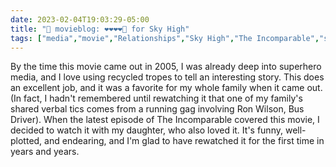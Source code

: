---date: 2023-02-04T19:03:29-05:00title: "🍿 movieblog: ❤️❤️❤️❤️🖤 for Sky High"tags: ["media","movie","Relationships","Sky High","The Incomparable","superheros","tropes"]---By the time this movie came out in 2005, I was already deep into superhero media, and I love using recycled tropes to tell an interesting story. This does an excellent job, and it was a favorite for my whole family when it came out. (In fact, I hadn't remembered until rewatching it that one of my family's shared verbal tics comes from a running gag involving Ron Wilson, Bus Driver). When the latest episode of The Incomparable covered this movie, I decided to watch it with my daughter, who also loved it. It's funny, well-plotted, and endearing, and I'm glad to have rewatched it for the first time in years and years.